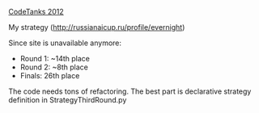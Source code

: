 [CodeTanks 2012](http://russianaicup.ru/)

My strategy (http://russianaicup.ru/profile/evernight)

Since site is unavailable anymore:
* Round 1: ~14th place
* Round 2: ~8th place
* Finals: 26th place

The code needs tons of refactoring. The best part is declarative strategy definition in StrategyThirdRound.py
